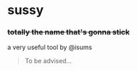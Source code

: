 # sussy
### ~~totally the name that's gonna stick~~

a very useful tool by @isums

> To be advised...
